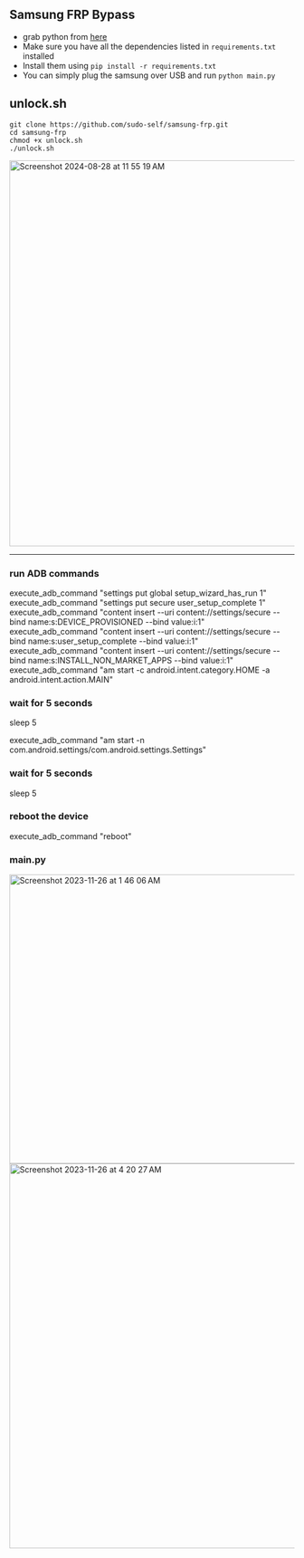 ## Samsung FRP Bypass

- grab python from <a href="https://www.python.org/downloads/">here</a><br>
- Make sure you have all the dependencies listed in `requirements.txt` installed
- Install them using `pip install -r requirements.txt`
- You can simply plug the samsung over USB and run `python main.py`
  
## unlock.sh

```
git clone https://github.com/sudo-self/samsung-frp.git
cd samsung-frp
chmod +x unlock.sh
./unlock.sh
```

<img width="682" alt="Screenshot 2024-08-28 at 11 55 19 AM" src="https://github.com/user-attachments/assets/56a487d5-e974-4e7c-8e78-e74eccd9aa12"><hr>

### run ADB commands
execute_adb_command "settings put global setup_wizard_has_run 1"<br>
execute_adb_command "settings put secure user_setup_complete 1"<br>
execute_adb_command "content insert --uri content://settings/secure --bind name:s:DEVICE_PROVISIONED --bind value:i:1"<br>
execute_adb_command "content insert --uri content://settings/secure --bind name:s:user_setup_complete --bind value:i:1"<br>
execute_adb_command "content insert --uri content://settings/secure --bind name:s:INSTALL_NON_MARKET_APPS --bind value:i:1"<br>
execute_adb_command "am start -c android.intent.category.HOME -a android.intent.action.MAIN"<br>

### wait for 5 seconds
sleep 5

execute_adb_command "am start -n com.android.settings/com.android.settings.Settings"

### wait for 5 seconds
sleep 5

### reboot the device
execute_adb_command "reboot"

### main.py

<img width="511" alt="Screenshot 2023-11-26 at 1 46 06 AM" src="https://github.com/sudo-self/samsung-frp/assets/119916323/001dfba7-4941-4d61-828c-da7c0d010f08">
<img width="680" alt="Screenshot 2023-11-26 at 4 20 27 AM" src="https://github.com/sudo-self/samsung-frp/assets/119916323/bd0c81ea-1416-4c21-bbea-c8c382589115">

